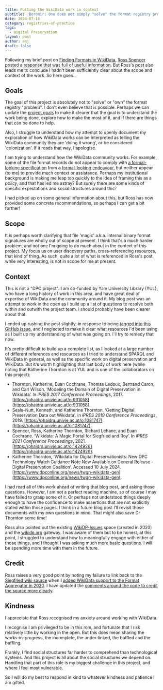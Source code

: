 ```yaml
---
title: Putting the WikiData work in context
subtitle: 'Boromir: One does not simply "solve" the format registry problem!'
date: 2024-07-16
category: registries-of-practice
tags:
  - Digital Preservation
layout: post
author: anj
draft: false
---
```

Following my brief post on [Finding Formats in WikiData](https://anjackson.net/2024/07/12/finding-formats-in-wikidata/), [Ross Spencer posted a response that was full of useful information](https://exponentialdecay.co.uk/blog/we-love-our-fiefdoms-the-dpc-and-wikidata/). But Ross's post also leads me to conclude I hadn't been sufficiently clear about the scope and context of the work. So here goes...

## Goals

The goal of this project is absolutely not to "solve" or "own" the format registry "problem". I don't even believe that is possible. Perhaps we can update the [project goals](https://github.com/digipres/registries-of-practice-project?tab=readme-ov-file#goals) to make it clearer that the goal is to understand the work being done, explore how to make the most of it, and if there are things that can be done to help.

Also, I struggle to understand how my attempt to openly document my exploration of how WikiData works can be interpreted as telling the WikiData community they are 'doing it wrong', or be considered 'colonization'.  If it reads that way, I apologise. 

I am trying to understand how the WikiData community works. For example, some of the file format records do not appear to comply with [a formal-looking specification](https://www.wikidata.org/wiki/Wikidata:WikiProject_Informatics/Structures/File_formats#Properties_&_structure_of_items)  from a [formal-looking endeavour](https://www.wikidata.org/wiki/Wikidata:WikiProject_Informatics), but neither appear (to me) to provide much context or assistance.  Perhaps my institutional background is making me leap too quickly to the idea of framing this as a _policy_, and that has led me astray? But surely there are some kinds of specific expectations and social structures around this? 

I had picked up on some general information about this, but Ross has now provided some concrete recommendations, so perhaps I can get a bit further!

## Scope

It is perhaps worth clarifying that file 'magic' a.k.a. internal binary format signatures are wholly out of scope at present. I think that's a much harder problem, and not one I'm going to do much about in the context of this project. My focus us on user discovery paths, cross-referencing resources, that kind of thing. As such, quite a lot of what is referenced in Ross's post, while very interesting, is not in scope for me at present.

## Context

This is not a "DPC project". I am co-funded by Yale University Library (YUL), who have a long history of work in this area, and have great deal of expertise of WikiData and the community around it.  My blog post was an attempt to work in the open as I build up a list of questions to resolve both within and outwith the project team. I should probably have been clearer about that.

I ended up rushing the post slightly, in response to being [tagged into this GitHub issue](https://github.com/richardlehane/siegfried/issues/183#issuecomment-2222500229), and I neglected to make it clear what resources I'd been using as I built up my understanding of what was going on. I'll try to remedy that now.

It's pretty difficult to build up a complete list, as I looked at a large number of different references and resources as I tried to understand SPARQL and WikiData in general, as well as the specific work on digital preservation and WikiData. But it's worth highlighting that last body of work here (while noting that Katherine Thornton is at YUL and is one of the collaborators on this project):

- Thornton, Katherine, Euan Cochrane, Thomas Ledoux, Bertrand Caron, and Carl Wilson. ‘Modeling the Domain of Digital Preservation in Wikidata’. In _iPRES 2017 Conference Proceedings_, 2017. [https://phaidra.univie.ac.at/o:931058](https://phaidra.univie.ac.at/o:931058).
- Seals-Nutt, Kenneth, and Katherine Thornton. ‘Getting Digital Preservation Data out Wikidata’. In _iPRES 2019 Conference Proceedings_, 2019. [https://phaidra.univie.ac.at/o:1081747](https://phaidra.univie.ac.at/o:1081747).
- Spencer, Ross, Katherine Thornton, Richard Lehane, and Euan Cochrane. ‘Wikidata: A Magic Portal for Siegfried and Roy’. In _iPRES 2021 Conference Proceedings_, 2021. [https://phaidra.univie.ac.at/o:1424926](https://phaidra.univie.ac.at/o:1424926).
- Katherine Thornton, ‘Wikidata for Digital Preservationists: New DPC Technology Watch Guidance Note Now Available on General Release - Digital Preservation Coalition’. Accessed 10 July 2024. [https://www.dpconline.org/news/twgn-wikidata-gen](https://www.dpconline.org/news/twgn-wikidata-gen).

I had read all of this work ahead of writing that blog post, and asking those questions. However, I am not a perfect reading machine, so of course I may have failed to grasp some of it. Or perhaps not understood things deeply enough to have the confidence to make assertions that are not explicitly stated within those pages. I think in a future blog post I'll revisit those documents with my own questions in mind. That might also save Dr Thornton some time!

Ross also pointed out the existing [WikiDP-Issues](https://github.com/ffdev-info/wikidp-issues/issues) space (created in 2020) and the [wikidp.org](https://wikidp.org/) gateway. I was aware of them but to be honest, at this point, I struggled to understand how to meaningfully engage with either of those things, and I thought I was asking much more basic questions.  I will be spending more time with them in the future.

## Credit

Ross raises a very good point by noting my failure to link back to the [Siegfried wiki source](https://github.com/richardlehane/siegfried/wiki/Wikidata-identifier#harvesting) when I [added WikiData support to the Format Aggregator in 2020](https://github.com/digipres/digipres.github.io/commit/aea5310129bdbd83a2d736eb4023a894ecff5908). I have updated the [comments around the code to credit the source more clearly](https://github.com/digipres/digipres.github.io/blob/master/_sources/registries/wikidata/download-wikidata-formats.py#L8-L10).

## Kindness

I appreciate that Ross recognised my anxiety around working with WikiData. 

I recognise I am privileged to be in this role, and fortunate that I risk relatively little by working in the open.  But this does mean sharing the works-in-progress, the incomplete, the under-linked, the baffled and the baffling. 

Frankly, I find social structures far harder to comprehend than technological systems. And this project is all about the social structures we depend on. Handling that part of this role is my biggest challenge in this project, and where I feel most vulnerable. 

So I will do my best to respond in kind to whatever kindness and patience I am gifted.


